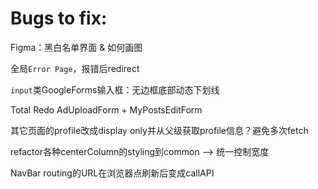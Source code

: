 # Bugs to fix:

Figma：黑白名单界面 & 如何画图

全局`Error Page`，报错后redirect

`input`类GoogleForms输入框：无边框底部动态下划线

Total Redo AdUploadForm + MyPostsEditForm

其它页面的profile改成display only并从父级获取profile信息？避免多次fetch

refactor各种centerColumn的styling到common --> 统一控制宽度

NavBar routing的URL在浏览器点刷新后变成callAPI





